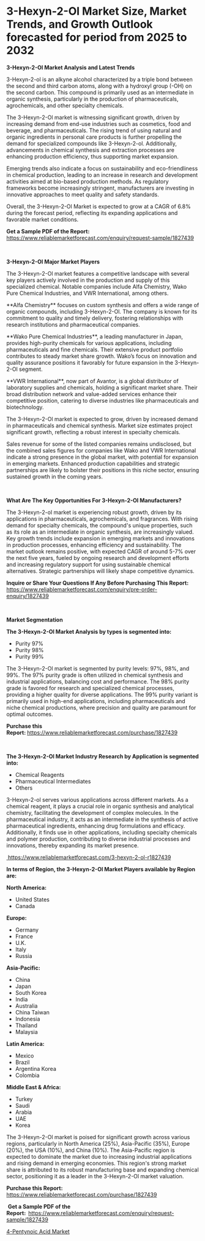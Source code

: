 <p><h1>3-Hexyn-2-Ol Market Size, Market Trends, and Growth Outlook forecasted for period from 2025 to 2032</h1></p><p><strong>3-Hexyn-2-Ol Market Analysis and Latest Trends</strong></p>
<p><p>3-Hexyn-2-ol is an alkyne alcohol characterized by a triple bond between the second and third carbon atoms, along with a hydroxyl group (-OH) on the second carbon. This compound is primarily used as an intermediate in organic synthesis, particularly in the production of pharmaceuticals, agrochemicals, and other specialty chemicals.</p><p>The 3-Hexyn-2-Ol market is witnessing significant growth, driven by increasing demand from end-use industries such as cosmetics, food and beverage, and pharmaceuticals. The rising trend of using natural and organic ingredients in personal care products is further propelling the demand for specialized compounds like 3-Hexyn-2-ol. Additionally, advancements in chemical synthesis and extraction processes are enhancing production efficiency, thus supporting market expansion.</p><p>Emerging trends also indicate a focus on sustainability and eco-friendliness in chemical production, leading to an increase in research and development activities aimed at bio-based production methods. As regulatory frameworks become increasingly stringent, manufacturers are investing in innovative approaches to meet quality and safety standards.</p><p>Overall, the 3-Hexyn-2-Ol Market is expected to grow at a CAGR of 6.8% during the forecast period, reflecting its expanding applications and favorable market conditions.</p></p>
<p><strong>Get a Sample PDF of the Report:&nbsp;</strong> <a href="https://www.reliablemarketforecast.com/enquiry/request-sample/1827439?utm_campaign=1893&utm_medium=2&utm_source=Github&utm_content=ia&utm_term=03022025&utm_id=3-hexyn-2-ol">https://www.reliablemarketforecast.com/enquiry/request-sample/1827439</a></p>
<p>&nbsp;</p>
<p><strong>3-Hexyn-2-Ol Major Market Players</strong></p>
<p><p>The 3-Hexyn-2-Ol market features a competitive landscape with several key players actively involved in the production and supply of this specialized chemical. Notable companies include Alfa Chemistry, Wako Pure Chemical Industries, and VWR International, among others.</p><p>**Alfa Chemistry** focuses on custom synthesis and offers a wide range of organic compounds, including 3-Hexyn-2-Ol. The company is known for its commitment to quality and timely delivery, fostering relationships with research institutions and pharmaceutical companies.</p><p>**Wako Pure Chemical Industries**, a leading manufacturer in Japan, provides high-purity chemicals for various applications, including pharmaceuticals and fine chemicals. Their extensive product portfolio contributes to steady market share growth. Wako’s focus on innovation and quality assurance positions it favorably for future expansion in the 3-Hexyn-2-Ol segment.</p><p>**VWR International**, now part of Avantor, is a global distributor of laboratory supplies and chemicals, holding a significant market share. Their broad distribution network and value-added services enhance their competitive position, catering to diverse industries like pharmaceuticals and biotechnology.</p><p>The 3-Hexyn-2-Ol market is expected to grow, driven by increased demand in pharmaceuticals and chemical synthesis. Market size estimates project significant growth, reflecting a robust interest in specialty chemicals.</p><p>Sales revenue for some of the listed companies remains undisclosed, but the combined sales figures for companies like Wako and VWR International indicate a strong presence in the global market, with potential for expansion in emerging markets. Enhanced production capabilities and strategic partnerships are likely to bolster their positions in this niche sector, ensuring sustained growth in the coming years.</p></p>
<p>&nbsp;</p>
<p><strong>What Are The Key Opportunities For 3-Hexyn-2-Ol Manufacturers?</strong></p>
<p><p>The 3-Hexyn-2-ol market is experiencing robust growth, driven by its applications in pharmaceuticals, agrochemicals, and fragrances. With rising demand for specialty chemicals, the compound's unique properties, such as its role as an intermediate in organic synthesis, are increasingly valued. Key growth trends include expansion in emerging markets and innovations in production processes, enhancing efficiency and sustainability. The market outlook remains positive, with expected CAGR of around 5-7% over the next five years, fueled by ongoing research and development efforts and increasing regulatory support for using sustainable chemical alternatives. Strategic partnerships will likely shape competitive dynamics.</p></p>
<p><strong>Inquire or Share Your Questions If Any Before Purchasing This Report:</strong> <a href="https://www.reliablemarketforecast.com/enquiry/pre-order-enquiry/1827439?utm_campaign=1893&utm_medium=2&utm_source=Github&utm_content=ia&utm_term=03022025&utm_id=3-hexyn-2-ol">https://www.reliablemarketforecast.com/enquiry/pre-order-enquiry/1827439</a></p>
<p>&nbsp;</p>
<p><strong>Market Segmentation</strong></p>
<p><strong>The 3-Hexyn-2-Ol Market Analysis by types is segmented into:</strong></p>
<p><ul><li>Purity 97%</li><li>Purity 98%</li><li>Purity 99%</li></ul></p>
<p><p>The 3-Hexyn-2-Ol market is segmented by purity levels: 97%, 98%, and 99%. The 97% purity grade is often utilized in chemical synthesis and industrial applications, balancing cost and performance. The 98% purity grade is favored for research and specialized chemical processes, providing a higher quality for diverse applications. The 99% purity variant is primarily used in high-end applications, including pharmaceuticals and niche chemical productions, where precision and quality are paramount for optimal outcomes.</p></p>
<p><strong>Purchase this Report:&nbsp;</strong><a href="https://www.reliablemarketforecast.com/purchase/1827439?utm_campaign=1893&utm_medium=2&utm_source=Github&utm_content=ia&utm_term=03022025&utm_id=3-hexyn-2-ol">https://www.reliablemarketforecast.com/purchase/1827439</a></p>
<p>&nbsp;</p>
<p><strong>The 3-Hexyn-2-Ol Market Industry Research by Application is segmented into:</strong></p>
<p><ul><li>Chemical Reagents</li><li>Pharmaceutical Intermediates</li><li>Others</li></ul></p>
<p><p>3-Hexyn-2-ol serves various applications across different markets. As a chemical reagent, it plays a crucial role in organic synthesis and analytical chemistry, facilitating the development of complex molecules. In the pharmaceutical industry, it acts as an intermediate in the synthesis of active pharmaceutical ingredients, enhancing drug formulations and efficacy. Additionally, it finds use in other applications, including specialty chemicals and polymer production, contributing to diverse industrial processes and innovations, thereby expanding its market presence.</p></p>
<p><a href="https://www.reliablemarketforecast.com/3-hexyn-2-ol-r1827439?utm_campaign=1893&utm_medium=2&utm_source=Github&utm_content=ia&utm_term=03022025&utm_id=3-hexyn-2-ol">&nbsp;https://www.reliablemarketforecast.com/3-hexyn-2-ol-r1827439</a></p>
<p><strong>In terms of Region, the 3-Hexyn-2-Ol Market Players available by Region are:</strong></p>
<p>
    <p> <strong> North America: </strong>
        <ul>
            <li>United States</li>
            <li>Canada</li>
        </ul>
        </p> 
    <p> <strong> Europe: </strong>
        <ul>
            <li>Germany</li>
            <li>France</li>
            <li>U.K.</li>
            <li>Italy</li>
            <li>Russia</li>
        </ul>
        </p> 
    <p> <strong> Asia-Pacific: </strong>
        <ul>
            <li>China</li>
            <li>Japan</li>
            <li>South Korea</li>
            <li>India</li>
            <li>Australia</li>
            <li>China Taiwan</li>
            <li>Indonesia</li>
            <li>Thailand</li>
            <li>Malaysia</li>
        </ul>
        </p> 
    <p> <strong> Latin America: </strong>
        <ul>
            <li>Mexico</li>
            <li>Brazil</li>
            <li>Argentina Korea</li>
            <li>Colombia</li>
        </ul>
        </p> 
    <p> <strong> Middle East & Africa: </strong>
        <ul>
            <li>Turkey</li>
            <li>Saudi</li>
            <li>Arabia</li>
            <li>UAE</li>
            <li>Korea</li>
        </ul>
    </p>
    </p>
<p><p>The 3-Hexyn-2-Ol market is poised for significant growth across various regions, particularly in North America (25%), Asia-Pacific (35%), Europe (20%), the USA (10%), and China (10%). The Asia-Pacific region is expected to dominate the market due to increasing industrial applications and rising demand in emerging economies. This region's strong market share is attributed to its robust manufacturing base and expanding chemical sector, positioning it as a leader in the 3-Hexyn-2-Ol market valuation.</p></p>
<p><strong>Purchase this Report: </strong><a href="https://www.reliablemarketforecast.com/purchase/1827439?utm_campaign=1893&utm_medium=2&utm_source=Github&utm_content=ia&utm_term=03022025&utm_id=3-hexyn-2-ol">https://www.reliablemarketforecast.com/purchase/1827439</a></p>
<p>&nbsp;<strong>Get a Sample PDF of the Report:&nbsp;&nbsp;</strong><a href="https://www.reliablemarketforecast.com/enquiry/request-sample/1827439?utm_campaign=1893&utm_medium=2&utm_source=Github&utm_content=ia&utm_term=03022025&utm_id=3-hexyn-2-ol">https://www.reliablemarketforecast.com/enquiry/request-sample/1827439</a></p>
<p><strong></strong></p>
<p><p><a href="https://github.com/PeterParrish5/Market-Research-Report-List-7/blob/main/4-pentynoic-acid-market.md?utm_campaign=1893&utm_medium=2&utm_source=Github&utm_content=ia&utm_term=03022025&utm_id=3-hexyn-2-ol">4-Pentynoic Acid Market</a></p></p>